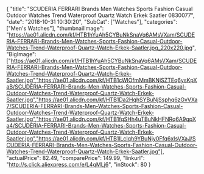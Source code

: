 {
	"title": "SCUDERIA FERRARI Brands Men Watches Sports Fashion Casual Outdoor Watches Trend Waterproof Quartz Watch Erkek Saatler 0830077",
	"date": "2018-10-31 10:30:20",
	"SubCat": ["Watches"],
	"categories": ["Men's Watches"],
	"thumbnailImage": "https://ae01.alicdn.com/kf/HTB1hYuAh5CYBuNkSnaVq6AMsVXam/SCUDERIA-FERRARI-Brands-Men-Watches-Sports-Fashion-Casual-Outdoor-Watches-Trend-Waterproof-Quartz-Watch-Erkek-Saatler.jpg_220x220.jpg",
	"BigImage": ["https://ae01.alicdn.com/kf/HTB1hYuAh5CYBuNkSnaVq6AMsVXam/SCUDERIA-FERRARI-Brands-Men-Watches-Sports-Fashion-Casual-Outdoor-Watches-Trend-Waterproof-Quartz-Watch-Erkek-Saatler.jpg","https://ae01.alicdn.com/kf/HTB1cWlOfmMmBKNjSZTEq6ysKpXaB/SCUDERIA-FERRARI-Brands-Men-Watches-Sports-Fashion-Casual-Outdoor-Watches-Trend-Waterproof-Quartz-Watch-Erkek-Saatler.jpg","https://ae01.alicdn.com/kf/HTB1Da2HqhSYBuNjSsphq6zGvVXa7/SCUDERIA-FERRARI-Brands-Men-Watches-Sports-Fashion-Casual-Outdoor-Watches-Trend-Waterproof-Quartz-Watch-Erkek-Saatler.jpg","https://ae01.alicdn.com/kf/HTB1fqSHh4uTBuNkHFNRq6A9qpXa4/SCUDERIA-FERRARI-Brands-Men-Watches-Sports-Fashion-Casual-Outdoor-Watches-Trend-Waterproof-Quartz-Watch-Erkek-Saatler.jpg","https://ae01.alicdn.com/kf/HTB1lLcIqh9YBuNjy0Ffq6xIsVXaJ/SCUDERIA-FERRARI-Brands-Men-Watches-Sports-Fashion-Casual-Outdoor-Watches-Trend-Waterproof-Quartz-Watch-Erkek-Saatler.jpg"],
	"actualPrice": 82.49,
	"comparePrice": 149.99,
	"linkurl": "http://s.click.aliexpress.com/e/L4qMLj6",
	"inStock": 80
}
